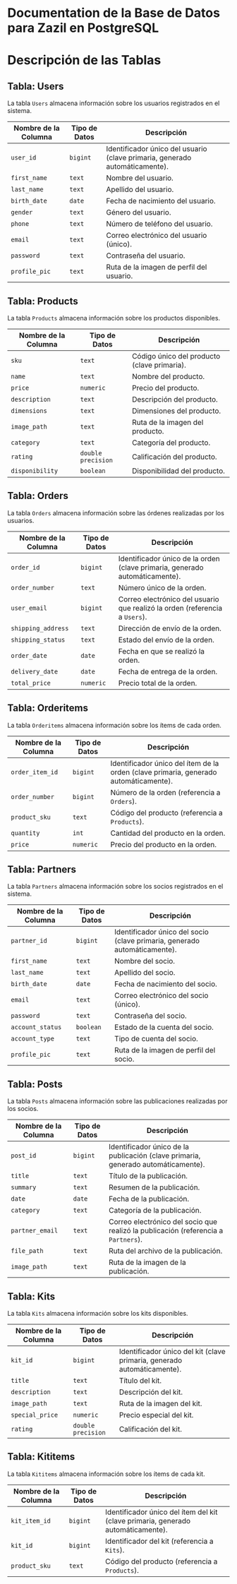 # Documentation de la Base de Datos para Zazil en PostgreSQL

# Descripción de las Tablas

## Tabla: Users

La tabla `Users` almacena información sobre los usuarios registrados en el sistema.

| Nombre de la Columna | Tipo de Datos | Descripción |
|----------------------|---------------|-------------|
| `user_id`            | `bigint`      | Identificador único del usuario (clave primaria, generado automáticamente). |
| `first_name`         | `text`        | Nombre del usuario. |
| `last_name`          | `text`        | Apellido del usuario. |
| `birth_date`         | `date`        | Fecha de nacimiento del usuario. |
| `gender`             | `text`        | Género del usuario. |
| `phone`              | `text`        | Número de teléfono del usuario. |
| `email`              | `text`        | Correo electrónico del usuario (único). |
| `password`           | `text`        | Contraseña del usuario. |
| `profile_pic`        | `text`        | Ruta de la imagen de perfil del usuario. |

## Tabla: Products

La tabla `Products` almacena información sobre los productos disponibles.

| Nombre de la Columna | Tipo de Datos | Descripción |
|----------------------|---------------|-------------|
| `sku`                | `text`        | Código único del producto (clave primaria). |
| `name`               | `text`        | Nombre del producto. |
| `price`              | `numeric`     | Precio del producto. |
| `description`        | `text`        | Descripción del producto. |
| `dimensions`         | `text`        | Dimensiones del producto. |
| `image_path`         | `text`        | Ruta de la imagen del producto. |
| `category`           | `text`        | Categoría del producto. |
| `rating`             | `double precision` | Calificación del producto. |
| `disponibility`      | `boolean`     | Disponibilidad del producto. |

## Tabla: Orders

La tabla `Orders` almacena información sobre las órdenes realizadas por los usuarios.

| Nombre de la Columna | Tipo de Datos | Descripción |
|----------------------|---------------|-------------|
| `order_id`           | `bigint`      | Identificador único de la orden (clave primaria, generado automáticamente). |
| `order_number`       | `text`        | Número único de la orden. |
| `user_email`         | `bigint`      | Correo electrónico del usuario que realizó la orden (referencia a `Users`). |
| `shipping_address`   | `text`        | Dirección de envío de la orden. |
| `shipping_status`    | `text`        | Estado del envío de la orden. |
| `order_date`         | `date`        | Fecha en que se realizó la orden. |
| `delivery_date`      | `date`        | Fecha de entrega de la orden. |
| `total_price`        | `numeric`     | Precio total de la orden. |

## Tabla: Orderitems

La tabla `Orderitems` almacena información sobre los ítems de cada orden.

| Nombre de la Columna | Tipo de Datos | Descripción |
|----------------------|---------------|-------------|
| `order_item_id`      | `bigint`      | Identificador único del ítem de la orden (clave primaria, generado automáticamente). |
| `order_number`       | `bigint`      | Número de la orden (referencia a `Orders`). |
| `product_sku`        | `text`        | Código del producto (referencia a `Products`). |
| `quantity`           | `int`         | Cantidad del producto en la orden. |
| `price`              | `numeric`     | Precio del producto en la orden. |

## Tabla: Partners

La tabla `Partners` almacena información sobre los socios registrados en el sistema.

| Nombre de la Columna | Tipo de Datos | Descripción |
|----------------------|---------------|-------------|
| `partner_id`         | `bigint`      | Identificador único del socio (clave primaria, generado automáticamente). |
| `first_name`         | `text`        | Nombre del socio. |
| `last_name`          | `text`        | Apellido del socio. |
| `birth_date`         | `date`        | Fecha de nacimiento del socio. |
| `email`              | `text`        | Correo electrónico del socio (único). |
| `password`           | `text`        | Contraseña del socio. |
| `account_status`     | `boolean`     | Estado de la cuenta del socio. |
| `account_type`       | `text`        | Tipo de cuenta del socio. |
| `profile_pic`        | `text`        | Ruta de la imagen de perfil del socio. |

## Tabla: Posts

La tabla `Posts` almacena información sobre las publicaciones realizadas por los socios.

| Nombre de la Columna | Tipo de Datos | Descripción |
|----------------------|---------------|-------------|
| `post_id`            | `bigint`      | Identificador único de la publicación (clave primaria, generado automáticamente). |
| `title`              | `text`        | Título de la publicación. |
| `summary`            | `text`        | Resumen de la publicación. |
| `date`               | `date`        | Fecha de la publicación. |
| `category`           | `text`        | Categoría de la publicación. |
| `partner_email`      | `text`        | Correo electrónico del socio que realizó la publicación (referencia a `Partners`). |
| `file_path`          | `text`        | Ruta del archivo de la publicación. |
| `image_path`         | `text`        | Ruta de la imagen de la publicación. |

## Tabla: Kits

La tabla `Kits` almacena información sobre los kits disponibles.

| Nombre de la Columna | Tipo de Datos | Descripción |
|----------------------|---------------|-------------|
| `kit_id`             | `bigint`      | Identificador único del kit (clave primaria, generado automáticamente). |
| `title`              | `text`        | Título del kit. |
| `description`        | `text`        | Descripción del kit. |
| `image_path`         | `text`        | Ruta de la imagen del kit. |
| `special_price`      | `numeric`     | Precio especial del kit. |
| `rating`             | `double precision` | Calificación del kit. |

## Tabla: Kititems

La tabla `Kititems` almacena información sobre los ítems de cada kit.

| Nombre de la Columna | Tipo de Datos | Descripción |
|----------------------|---------------|-------------|
| `kit_item_id`        | `bigint`      | Identificador único del ítem del kit (clave primaria, generado automáticamente). |
| `kit_id`             | `bigint`      | Identificador del kit (referencia a `Kits`). |
| `product_sku`        | `text`        | Código del producto (referencia a `Products`). |